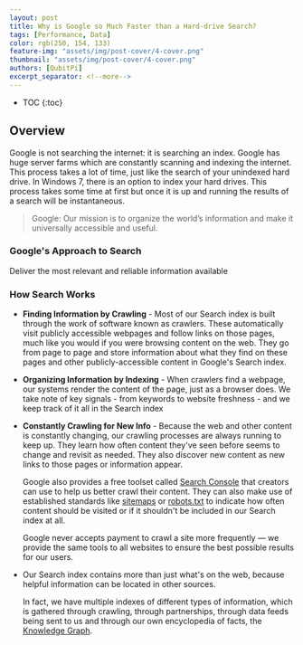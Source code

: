 ```yaml
---
layout: post
title: Why is Google so Much Faster than a Hard-drive Search?
tags: [Performance, Data]
color: rgb(250, 154, 133)
feature-img: "assets/img/post-cover/4-cover.png"
thumbnail: "assets/img/post-cover/4-cover.png"
authors: [QubitPi]
excerpt_separator: <!--more-->
---
```


<!--more-->

* TOC
{:toc}

## Overview 
  
Google is not searching the internet: it is searching an index. Google has huge server farms which are constantly
scanning and indexing the internet. This process takes a lot of time, just like the search of your unindexed hard drive.
In Windows 7, there is an option to index your hard drives. This process takes some time at first but once it is up and
running the results of a search will be instantaneous.

> Google: Our mission is to organize the world’s information and make it universally accessible and useful.

### Google's Approach to Search

Deliver the most relevant and reliable information available

### How Search Works

* **Finding Information by Crawling** - Most of our Search index is built through the work of software known as
  crawlers. These automatically visit publicly accessible webpages and follow links on those pages, much like you would
  if you were browsing content on the web. They go from page to page and store information about what they find on these
  pages and other publicly-accessible content in Google's Search index.
* **Organizing Information by Indexing** - When crawlers find a webpage, our systems render the content of the page,
  just as a browser does. We take note of key signals - from keywords to website freshness - and we keep track of it all 
  in the Search index
* **Constantly Crawling for New Info** - Because the web and other content is constantly changing, our crawling
  processes are always running to keep up. They learn how often content they've seen before seems to change and revisit
  as needed. They also discover new content as new links to those pages or information appear.
  
  Google also provides a free toolset called
  [Search Console](https://support.google.com/webmasters/answer/9128668?hl=en) that creators can use to help us better
  crawl their content. They can also make use of established standards like
  [sitemaps](https://developers.google.com/search/docs/advanced/sitemaps/overview?hl=en&visit_id=637533703645569991-3393536445&rd=1)
  or [robots.txt](https://developers.google.com/search/docs/advanced/robots/robots_meta_tag?hl=en) to indicate how often
  content should be visited or if it shouldn't be included in our Search index at all.

  Google never accepts payment to crawl a site more frequently — we provide the same tools to all websites to ensure the
  best possible results for our users.
  
* Our Search index contains more than just what's on the web, because helpful information can be located in other
  sources.

  In fact, we have multiple indexes of different types of information, which is gathered through crawling, through
  partnerships, through data feeds being sent to us and through our own encyclopedia of facts, the
  [Knowledge Graph](https://support.google.com/knowledgepanel/answer/9787176).
  


